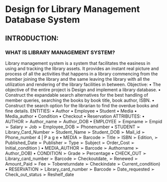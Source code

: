 # Design for Library Management Database System

## INTRODUCTION:
### WHAT IS LIBRARY MANAGEMENT SYSTEM?
Library management system is a system that facilitates the easiness in using and tracking 
the library assets. It provides an instant real picture and process of all the activities that 
happens in a library commencing from the member joining the library and the same 
leaving the library with all the utilization and rendering of the library facilities in 
between.
 Objective:
• The objective of the entire project is Design and implement a library database.
• Construct the expandable search alternatives for the best handling of member queries, 
searching the books by book title, book author, ISBN.
• Construct the search option for the librarian to find the overdue books and fine details.
ENTITIES:
• Author
• Employee
• Student
• Media
• Media_author
• Condition
• Checkout
• Reservation
ATTRIBUTES:
• AUTHOR
➢ Author_name
➢ Author_DOB
• EMPLOYEE
➢ Empname
➢ Empid
➢ Salary
➢ Job
➢ Employee_DOB
➢ Phonenumber
• STUDENT
➢ Library_Card_Number
➢ Student_Name
➢ Student_DOB
➢ Mail_id
➢ Phone_number
4 | P a g e
• MEDIA ➢ Barcode ➢ Title ➢ ISBN ➢ Edition, ➢ Published_Date ➢ Publisher ➢ Type ➢ Subject ➢ Order_Cost ➢ Initial_condition ) • MEDIA_AUTHOR ➢ Barcode ➢ Authorname ➢ Author_DOB) • CONDITION ➢ Grade ➢ Percentage • CHECK_OUT ➢ Library_card_number ➢ Barcode ➢ Checkoutdate, ➢ Renewed ➢ Amount_Paid ➢ Fee ➢ Tobereturndate ➢ Checkindate ➢ Current_condition) • RESERVATION ➢ Library_card_number ➢ Barcode ➢ Date_requested ➢ Check_out_status ➢ Reshelf_date
